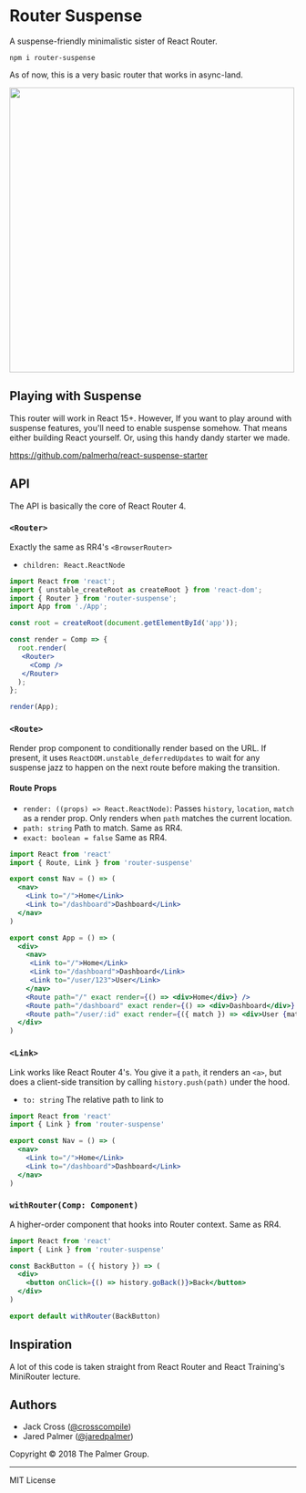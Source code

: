 # Router Suspense

A suspense-friendly minimalistic sister of React Router.

```
npm i router-suspense
```

As of now, this is a very basic router that works in async-land. 


<img src="https://user-images.githubusercontent.com/4060187/43965292-e15935fe-9c8c-11e8-80f5-a369fdbf568d.gif" width="500" />


## Playing with Suspense

This router will work in React 15+. However, If you want to play around with suspense features, you'll need to enable suspense somehow. That means either building React yourself. Or, using this handy dandy starter we made.

https://github.com/palmerhq/react-suspense-starter


## API

The API is basically the core of React Router 4.

### `<Router>`

Exactly the same as RR4's `<BrowserRouter>`

- `children: React.ReactNode`

```jsx
import React from 'react';
import { unstable_createRoot as createRoot } from 'react-dom';
import { Router } from 'router-suspense';
import App from './App';

const root = createRoot(document.getElementById('app'));

const render = Comp => {
  root.render(
   <Router>
     <Comp />
   </Router>
  );
};

render(App);
```

### `<Route>`

Render prop component to conditionally render based on the URL. If present, it uses `ReactDOM.unstable_deferredUpdates` to wait for any suspense jazz to happen on the next route before making the transition. 

#### Route Props

- `render: ((props) => React.ReactNode)`: Passes `history`, `location`, `match` as a render prop. Only renders when `path` matches the current location.
- `path: string` Path to match. Same as RR4.
- `exact: boolean = false` Same as RR4.


```jsx
import React from 'react'
import { Route, Link } from 'router-suspense'

export const Nav = () => (
  <nav>
    <Link to="/">Home</Link>
    <Link to="/dashboard">Dashboard</Link>
  </nav>
)

export const App = () => (
  <div>
    <nav>
     <Link to="/">Home</Link>
     <Link to="/dashboard">Dashboard</Link>
     <Link to="/user/123">User</Link>
    </nav>
    <Route path="/" exact render={() => <div>Home</div>} />
    <Route path="/dashboard" exact render={() => <div>Dashboard</div>} />
    <Route path="/user/:id" exact render={({ match }) => <div>User {match.params.id} </div>} />
  </div>
)
```

### `<Link>`

Link works like React Router 4's. You give it a `path`, it renders an `<a>`, but does a client-side transition by calling `history.push(path)` under the hood.

- `to: string` The relative path to link to

```jsx
import React from 'react'
import { Link } from 'router-suspense'

export const Nav = () => (
  <nav>
    <Link to="/">Home</Link>
    <Link to="/dashboard">Dashboard</Link>
  </nav>
)
```

### `withRouter(Comp: Component)`

A higher-order component that hooks into Router context. Same as RR4.

```jsx
import React from 'react'
import { Link } from 'router-suspense'

const BackButton = ({ history }) => (
  <div>
    <button onClick={() => history.goBack()}>Back</button>
  </div>
)

export default withRouter(BackButton)
```

## Inspiration

A lot of this code is taken straight from React Router and React Training's MiniRouter lecture.

## Authors

- Jack Cross ([@crosscompile](https://twitter.com/crosscompile))
- Jared Palmer ([@jaredpalmer](https://twitter.com/jaredpalmer))


Copyright © 2018 The Palmer Group.

---

MIT License
